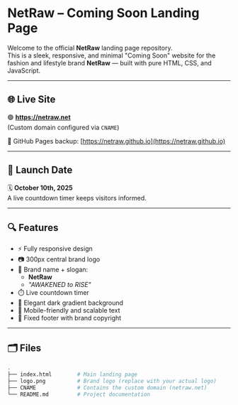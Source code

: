 # NetRaw – Coming Soon Landing Page

Welcome to the official **NetRaw** landing page repository.  
This is a sleek, responsive, and minimal "Coming Soon" website for the fashion and lifestyle brand **NetRaw** — built with pure HTML, CSS, and JavaScript.

---

## 🌐 Live Site

🟢 **https://netraw.net**  
(Custom domain configured via `CNAME`)

🧪 GitHub Pages backup: [https://netraw.github.io](https://netraw.github.io)

---

## 🚀 Launch Date

🗓️ **October 10th, 2025**  
A live countdown timer keeps visitors informed.

---

## 🔍 Features

- ⚡ Fully responsive design
- 📷 300px central brand logo
- 🎯 Brand name + slogan:
  - **NetRaw**
  - _"AWAKENED to RISE"_
- ⏱️ Live countdown timer
- 🎨 Elegant dark gradient background
- 📱 Mobile-friendly and scalable text
- 🧱 Fixed footer with brand copyright

---

## 🗂️ Files

```bash
.
├── index.html        # Main landing page
├── logo.png          # Brand logo (replace with your actual logo)
├── CNAME             # Contains the custom domain (netraw.net)
└── README.md         # Project documentation